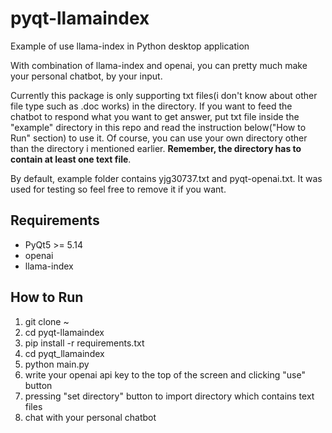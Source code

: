 # pyqt-llamaindex
Example of use llama-index in Python desktop application

With combination of llama-index and openai, you can pretty much make your personal chatbot, by your input.

Currently this package is only supporting txt files(i don't know about other file type such as .doc works) in the directory. If you want to feed the chatbot to respond what you want to get answer, put txt file inside the "example" directory in this repo and read the instruction below("How to Run" section) to use it. Of course, you can use your own directory other than the directory i mentioned earlier. <b>Remember, the directory has to contain at least one text file</b>.

By default, example folder contains yjg30737.txt and pyqt-openai.txt. It was used for testing so feel free to remove it if you want.

## Requirements
* PyQt5 >= 5.14
* openai
* llama-index

## How to Run
1. git clone ~
2. cd pyqt-llamaindex
3. pip install -r requirements.txt
4. cd pyqt_llamaindex
5. python main.py
6. write your openai api key to the top of the screen and clicking "use" button
7. pressing "set directory" button to import directory which contains text files
8. chat with your personal chatbot


